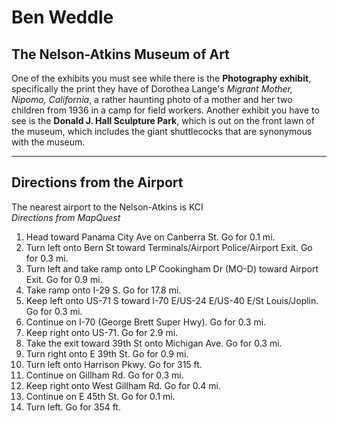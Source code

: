 # Ben Weddle
## The Nelson-Atkins Museum of Art
One of the exhibits you must see while there is the **Photography exhibit**, specifically the print they have of Dorothea Lange's *Migrant Mother, Nipomo, California*, a rather haunting photo of a mother and her two children from 1936 in a camp for field workers. Another exhibit you have to see is the **Donald J. Hall Sculpture Park**, which is out on the front lawn of the museum, which includes the giant shuttlecocks that are synonymous with the museum.

---

## Directions from the Airport
The nearest airport to the Nelson-Atkins is KCI \
*Directions from MapQuest*

1. Head toward Panama City Ave on Canberra St. Go for 0.1 mi.
2. Turn left onto Bern St toward Terminals/Airport Police/Airport Exit. Go for 0.3 mi.
3. Turn left and take ramp onto LP Cookingham Dr (MO-D) toward Airport Exit. Go for 0.9 mi.
4. Take ramp onto I-29 S. Go for 17.8 mi.
5. Keep left onto US-71 S toward I-70 E/US-24 E/US-40 E/St Louis/Joplin. Go for 0.3 mi.
6. Continue on I-70 (George Brett Super Hwy). Go for 0.3 mi.
7. Keep right onto US-71. Go for 2.9 mi.
8. Take the exit toward 39th St onto Michigan Ave. Go for 0.3 mi.
9. Turn right onto E 39th St. Go for 0.9 mi.
10. Turn left onto Harrison Pkwy. Go for 315 ft.
11. Continue on Gillham Rd. Go for 0.3 mi.
12. Keep right onto West Gillham Rd. Go for 0.4 mi.
13. Continue on E 45th St. Go for 0.1 mi.
14. Turn left. Go for 354 ft.